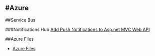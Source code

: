 #Azure
-----------------------------------------

##Service Bus

###Notifications Hub
[Add Push Notifications to Asp.net MVC Web API](https://azure.microsoft.com/en-us/documentation/articles/notification-hubs-aspnet-backend-windows-dotnet-notify-users/)

##Azure Files
- [Azure Files](https://www.petri.com/configure-a-file-share-using-azure-files)